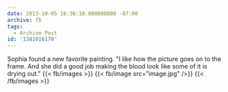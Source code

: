 ```yaml
---
date: 2013-10-05 16:36:18.000000000 -07:00
archive: fb
tags: 
  - Archive Post
id: '1381016178'
---
```


Sophia found a new favorite painting. "I like how the picture goes on to the frame. And she did a good job making the blood look like some of it is drying out."
{{< fb/images >}}
{{< fb/image src="image.jpg" />}}
{{< /fb/images >}}
